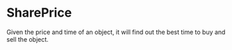 # SharePrice
Given the price and time of an object, it will find out the best time to buy and sell the object. 
